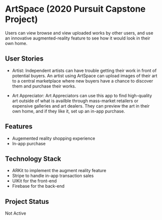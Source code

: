 # ArtSpace (2020 Pursuit Capstone Project)
Users can view browse and view uploaded works by other users, and use an innovative augmented-reality feature to see how it would look in their own home.

## User Stories
- Artist: Independent artists can have trouble getting their work in front of potential buyers. An artist using ArtSpace can upload images of their art to a central marketplace where new buyers have a chance to discover them and purchase their works.

- Art Appreciator: Art Appreciators can use this app to find high-quality art outside of what is availble through mass-market retailers or expensive galleries and art dealers. They can preview the art in their own home, and if they like it, set up an in-app purchase.

## Features
- Augemented reality shopping experience
- In-app purchase

## Technology Stack
- ARKit to implement the augment reality feature
- Stripe to handle in-app transaction sales
- UIKit for the front-end
- Firebase for the back-end

## Project Status
Not Active 
